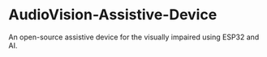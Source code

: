 # AudioVision-Assistive-Device
An open-source assistive device for the visually impaired using ESP32 and AI.
